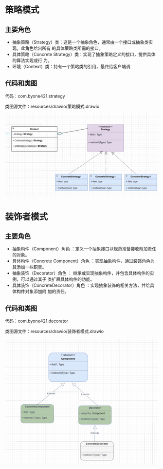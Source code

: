 # 策略模式
## 主要角色
- 抽象策略（Strategy）类：这是一个抽象角色，通常由一个接口或抽象类实现。此角色给出所有
的具体策略类所需的接口。
- 具体策略（Concrete Strategy）类：实现了抽象策略定义的接口，提供具体的算法实现或行
为。
- 环境（Context）类：持有一个策略类的引用，最终给客户端调
## 代码和类图
代码：com.byone421.strategy

类图源文件：resources/drawio/策略模式.drawio

![img.png](src/main/resources/img/strategy.png)




# 装饰者模式
## 主要角色
- 抽象构件（Component）角色 ：定义一个抽象接口以规范准备接收附加责任的对象。
- 具体构件（Concrete Component）角色 ：实现抽象构件，通过装饰角色为其添加一些职责。
- 抽象装饰（Decorator）角色 ： 继承或实现抽象构件，并包含具体构件的实例，可以通过其子
类扩展具体构件的功能。
- 具体装饰（ConcreteDecorator）角色 ：实现抽象装饰的相关方法，并给具体构件对象添加附
加的责任。
## 代码和类图
代码：com.byone421.decorator

类图源文件：resources/drawio/装饰者模式.drawio

![img.png](src/main/resources/img/decorator.png)
